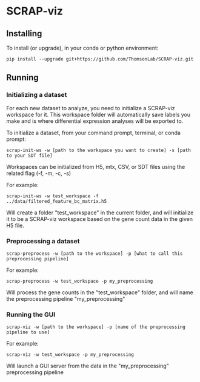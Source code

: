 # SCRAP-viz

## Installing

To install (or upgrade), in your conda or python environment:

```
pip install --upgrade git+https://github.com/ThomsonLab/SCRAP-viz.git
```

## Running

### Initializing a dataset
For each new dataset to analyze, you need to initialize a SCRAP-viz workspace for it. This workspace folder will automatically save labels you make and is where differential expression analyses will be exported to.

To initialize a dataset, from your command prompt, terminal, or conda prompt:
```
scrap-init-ws -w [path to the workspace you want to create] -s [path to your SDT file]
```

Workspaces can be initialized from H5, mtx, CSV, or SDT files using the related flag (-f, -m, -c, -s)

For example:
```
scrap-init-ws -w test_workspace -f ../data/filtered_feature_bc_matrix.h5
```
Will create a folder "test_workspace" in the current folder, and will initialize it to be a SCRAP-viz workspace based on the gene count data in the given H5 file.

### Preprocessing a dataset
```
scrap-preprocess -w [path to the workspace] -p [what to call this preprocessing pipeline]
```
For example:
```
scrap-preprocess -w test_workspace -p my_preprocessing
```
Will process the gene counts in the "test_workspace" folder, and will name the preprocessing pipeline "my_preprocessing"

### Running the GUI
```
scrap-viz -w [path to the workspace] -p [name of the preprocessing pipeline to use]
```
For example:
```
scrap-viz -w test_workspace -p my_preprocessing
```
Will launch a GUI server from the data in the "my_preprocessing" preprocessing pipeline

